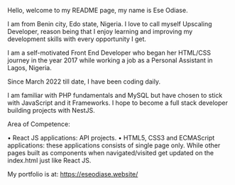 Hello, welcome to my README page, my name is Ese Odiase.

I am from Benin city, Edo state, Nigeria. I love to call myself Upscaling Developer, reason being that I enjoy learning and improving my development skills with every opportunity I get.

I am a self-motivated Front End Developer who began her HTML/CSS journey in the year 2017 while working a job as a Personal Assistant in Lagos, Nigeria.

Since March 2022 till date, I have been coding daily.

I am familiar with PHP fundamentals and MySQL but have chosen to stick with JavaScript and it Frameworks. I hope to become a full stack developer building projects with NestJS.

Area of Competence:

• React JS applications: API projects.
• HTML5, CSS3 and ECMAScript applications: these applications consists of single page only. While other pages built as components when navigated/visited get updated on the index.html just like React JS.

My portfolio is at:
https://eseodiase.website/
